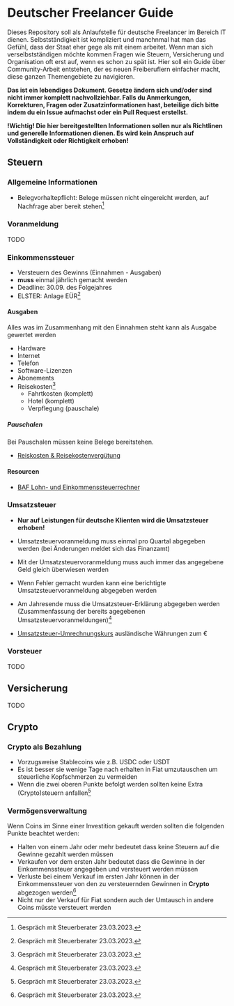 # Deutscher Freelancer Guide

Dieses Repository soll als Anlaufstelle für deutsche Freelancer im Bereich IT dienen. 
Selbstständigkeit ist kompliziert und manchnmal hat man das Gefühl, dass der Staat eher gege als mit einem arbeitet.
Wenn man sich verselbstständigen möchte kommen Fragen wie Steuern, Versicherung und Organisation oft erst auf, wenn es schon zu spät ist.
Hier soll ein Guide über Community-Arbeit entstehen, der es neuen Freiberuflern einfacher macht, diese ganzen Themengebiete zu navigieren.

**Das ist ein lebendiges Dokument. Gesetze ändern sich und/oder sind nicht immer komplett nachvollziehbar. Falls du Anmerkungen, Korrekturen, Fragen oder Zusatzinformationen hast, beteilige dich bitte indem du ein Issue aufmachst oder ein Pull Request erstellst.**

**!Wichtig! Die hier bereitgestellten Informationen sollen nur als Richtlinen und generelle Informationen dienen. Es wird kein Anspruch auf Vollständigkeit  oder Richtigkeit erhoben!**


## Steuern

### Allgemeine Informationen
- Belegvorhaltepflicht: Belege müssen nicht eingereicht werden, auf Nachfrage aber bereit stehen[^1]

### Voranmeldung
TODO

### Einkommenssteuer
- Versteuern des Gewinns (Einnahmen - Ausgaben)
- **muss** einmal jährlich gemacht werden
- Deadline: 30.09. des Folgejahres
- ELSTER: Anlage EÜR[^1]

#### Ausgaben
Alles was im Zusammenhang mit den Einnahmen steht kann als Ausgabe gewertet werden
 - Hardware
 - Internet
 - Telefon
 - Software-Lizenzen
 - Abonements
 - Reisekosten[^1]
    - Fahrtkosten (komplett)
    - Hotel (komplett)
    - Verpflegung (pauschale)

##### Pauschalen
Bei Pauschalen müssen keine Belege bereitstehen.

- [Reiskosten & Reisekostenvergütung](https://www.bundesfinanzministerium.de/Content/DE/Downloads/BMF_Schreiben/Steuerarten/Lohnsteuer/2021-09-27-steuerliche-behandlung-reisekosten-reisekostenverguetungen-2022.pdf?__blob=publicationFile&v=2)

#### Resourcen
- [BAF Lohn- und Einkommenssteuerrechner](https://www.bmf-steuerrechner.de/ekst/eingabeformekst.xhtml)

### Umsatzsteuer
- **Nur auf Leistungen für deutsche Klienten wird die Umsatzsteuer erhoben!**
- Umsatzsteuervoranmeldung muss einmal pro Quartal abgegeben werden (bei Änderungen meldet sich das Finanzamt)
- Mit der Umsatzsteuervoranmeldung muss auch immer das angegebene Geld gleich überwiesen werden
- Wenn Fehler gemacht wurden kann eine berichtigte Umsatzsteuervoranmeldung abgegeben werden
- Am Jahresende muss die Umsatzsteuer-Erklärung abgegeben werden (Zusammenfassung der bereits agegebenen Umsatzsteuervoranmeldungen)[^1]

- [Umsatzsteuer-Umrechnungskurs](https://www.bundesfinanzministerium.de/Web/DE/Themen/Steuern/Steuerarten/Umsatzsteuer/Umsatzsteuer_Umrechnungskurse/umsatzsteuer_umrechnungskurse.html) ausländische Währungen zum €

### Vorsteuer
TODO

## Versicherung
TODO

## Crypto
### Crypto als Bezahlung
- Vorzugsweise Stablecoins wie z.B. USDC oder USDT
- Es ist besser sie wenige Tage nach erhalten in Fiat umzutauschen um steuerliche Kopfschmerzen zu vermeiden
- Wenn die zwei oberen Punkte befolgt werden sollten keine Extra (Crypto)steuern anfallen[^1]

### Vermögensverwaltung
Wenn Coins im Sinne einer Investition gekauft werden sollten die folgenden Punkte beachtet werden:

- Halten von einem Jahr oder mehr bedeutet dass keine Steuern auf die Gewinne gezahlt werden müssen
- Verkaufen vor dem ersten Jahr bedeutet dass die Gewinne in der Einkommenssteuer angegeben und versteuert werden müssen
- Verluste bei einem Verkauf im ersten Jahr können in der Einkommenssteuer von den zu versteuernden Gewinnen in **Crypto** abgezogen werden[^1]
- Nicht nur der Verkauf für Fiat sondern auch der Umtausch in andere Coins müsste versteuert werden


[^1]: Gespräch mit Steuerberater 23.03.2023.
